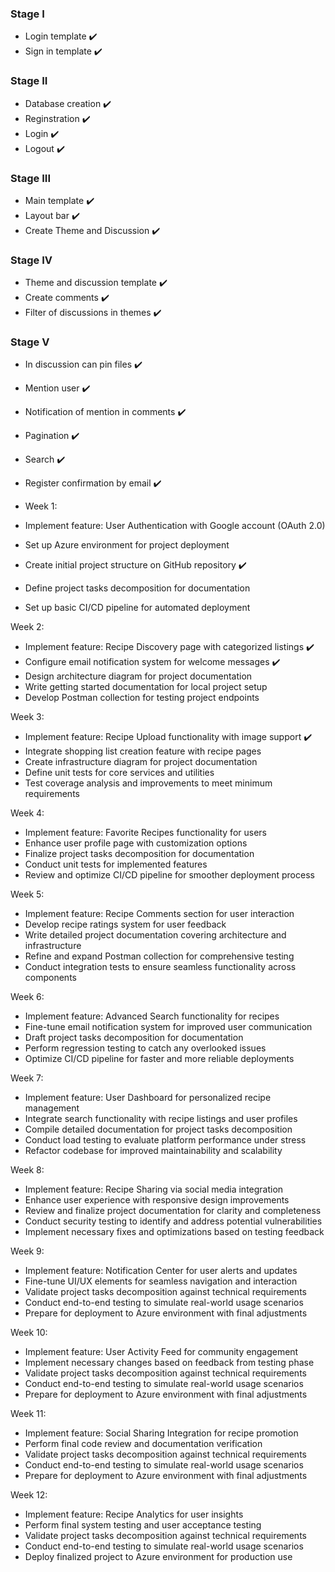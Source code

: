### Stage I
- Login template  :heavy_check_mark:
- Sign in template  :heavy_check_mark:
### Stage II
- Database creation  :heavy_check_mark:
- Reginstration  :heavy_check_mark:
- Login  :heavy_check_mark:
- Logout  :heavy_check_mark:
### Stage III
- Main template  :heavy_check_mark:
- Layout bar  :heavy_check_mark:
- Create Theme and Discussion  :heavy_check_mark:
### Stage IV
- Theme and discussion template  :heavy_check_mark:
- Create comments  :heavy_check_mark:
- Filter of discussions in themes  :heavy_check_mark:
### Stage V
- In discussion can pin files  :heavy_check_mark:
- Mention user  :heavy_check_mark:
- Notification of mention in comments  :heavy_check_mark:
- Pagination  :heavy_check_mark:
- Search  :heavy_check_mark:
- Register confirmation by email  :heavy_check_mark:

- Week 1:
- Implement feature: User Authentication with Google account (OAuth 2.0)
- Set up Azure environment for project deployment
- Create initial project structure on GitHub repository :heavy_check_mark:
- Define project tasks decomposition for documentation 
- Set up basic CI/CD pipeline for automated deployment 

Week 2:
- Implement feature: Recipe Discovery page with categorized listings :heavy_check_mark:
- Configure email notification system for welcome messages :heavy_check_mark:
- Design architecture diagram for project documentation
- Write getting started documentation for local project setup
- Develop Postman collection for testing project endpoints

Week 3:
- Implement feature: Recipe Upload functionality with image support :heavy_check_mark:
- Integrate shopping list creation feature with recipe pages 
- Create infrastructure diagram for project documentation
- Define unit tests for core services and utilities
- Test coverage analysis and improvements to meet minimum requirements

Week 4:
- Implement feature: Favorite Recipes functionality for users
- Enhance user profile page with customization options
- Finalize project tasks decomposition for documentation
- Conduct unit tests for implemented features
- Review and optimize CI/CD pipeline for smoother deployment process

Week 5:
- Implement feature: Recipe Comments section for user interaction
- Develop recipe ratings system for user feedback
- Write detailed project documentation covering architecture and infrastructure
- Refine and expand Postman collection for comprehensive testing
- Conduct integration tests to ensure seamless functionality across components

Week 6:
- Implement feature: Advanced Search functionality for recipes
- Fine-tune email notification system for improved user communication
- Draft project tasks decomposition for documentation
- Perform regression testing to catch any overlooked issues
- Optimize CI/CD pipeline for faster and more reliable deployments

Week 7:
- Implement feature: User Dashboard for personalized recipe management
- Integrate search functionality with recipe listings and user profiles
- Compile detailed documentation for project tasks decomposition
- Conduct load testing to evaluate platform performance under stress
- Refactor codebase for improved maintainability and scalability

Week 8:
- Implement feature: Recipe Sharing via social media integration
- Enhance user experience with responsive design improvements
- Review and finalize project documentation for clarity and completeness
- Conduct security testing to identify and address potential vulnerabilities
- Implement necessary fixes and optimizations based on testing feedback

Week 9:
- Implement feature: Notification Center for user alerts and updates
- Fine-tune UI/UX elements for seamless navigation and interaction
- Validate project tasks decomposition against technical requirements
- Conduct end-to-end testing to simulate real-world usage scenarios
- Prepare for deployment to Azure environment with final adjustments

Week 10:
- Implement feature: User Activity Feed for community engagement
- Implement necessary changes based on feedback from testing phase
- Validate project tasks decomposition against technical requirements
- Conduct end-to-end testing to simulate real-world usage scenarios
- Prepare for deployment to Azure environment with final adjustments

Week 11:
- Implement feature: Social Sharing Integration for recipe promotion
- Perform final code review and documentation verification
- Validate project tasks decomposition against technical requirements
- Conduct end-to-end testing to simulate real-world usage scenarios
- Prepare for deployment to Azure environment with final adjustments

Week 12:
- Implement feature: Recipe Analytics for user insights
- Perform final system testing and user acceptance testing
- Validate project tasks decomposition against technical requirements
- Conduct end-to-end testing to simulate real-world usage scenarios
- Deploy finalized project to Azure environment for production use



